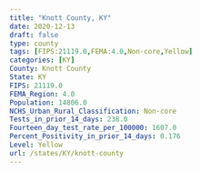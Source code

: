 ```yaml
---
title: "Knott County, KY"
date: 2020-12-13
draft: false
type: county
tags: [FIPS:21119.0,FEMA:4.0,Non-core,Yellow]
categories: [KY]
County: Knott County
State: KY
FIPS: 21119.0
FEMA_Region: 4.0
Population: 14806.0
NCHS_Urban_Rural_Classification: Non-core
Tests_in_prior_14_days: 238.0
Fourteen_day_test_rate_per_100000: 1607.0
Percent_Positivity_in_prior_14_days: 0.176
Level: Yellow
url: /states/KY/knott-county
---
```



